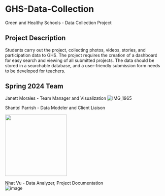 # GHS-Data-Collection
Green and Healthy Schools - Data Collection Project

## Project Description 
Students carry out the project, collecting photos, videos, stories, and participation data to GHS. The project requires the creation of a dashboard for easy search and viewing of all submitted projects. The data should be stored in a searchable database, and a user-friendly submission form needs to be developed for teachers.
## Spring 2024 Team 

Janett Morales - Team Manager and Visualization
![IMG_1965](https://github.com/GGC-DSA/GHS-Data-Collection/assets/134309613/fa3c0bd8-8765-4cd6-a420-68d22ae610b1)

 
Shantel Parrish - Data Modeler and Client Liaison

<img src="https://i.imgur.com/Jnxglzh.png" width="200"/>

Nhat Vu - Data Analyzer, Project Documentation  
![image](https://github.com/GGC-DSA/GHS-Data-Collection/assets/111990496/ea8d32a1-7151-4b64-9ad5-7bc8f0018f67)






